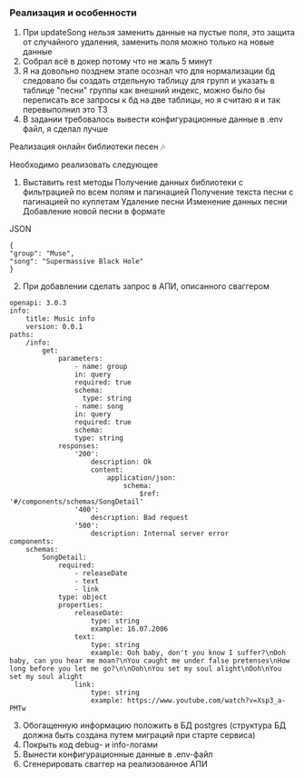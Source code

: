 ### Реализация и особенности
1. При updateSong нельзя заменить данные на пустые поля, это защита от случайного удаления, заменить поля можно только на новые данные
2. Собрал всё в докер потому что не жаль 5 минут
3. Я на довольно позднем этапе осознал что для нормализации бд следовало бы создать отдельную таблицу для групп и указать в таблице "песни" группы как внешний индекс, можно было бы переписать все запросы к бд на две таблицы, но я считаю я и так перевыполнил это ТЗ
4. В задании требовалось вывести конфигурационные данные в .env файл, я сделал лучше

Реализация онлайн библиотеки песен 🎶

Необходимо реализовать следующее

1. Выставить rest методы
   Получение данных библиотеки с фильтрацией по всем полям и пагинацией
   Получение текста песни с пагинацией по куплетам
   Удаление песни
   Изменение данных песни
   Добавление новой песни в формате

JSON
```
{
"group": "Muse",
"song": "Supermassive Black Hole"
}
```

2. При добавлении сделать запрос в АПИ, описанного сваггером
```
openapi: 3.0.3
info:
    title: Music info
    version: 0.0.1
paths:
    /info:
        get:
            parameters:
                - name: group
                in: query
                required: true
                schema:
                  type: string
                - name: song
                in: query
                required: true
                schema:
                type: string
            responses:
                '200':
                    description: Ok
                    content:
                        application/json:
                            schema:
                                $ref: '#/components/schemas/SongDetail'
                '400':
                    description: Bad request
                '500':
                    description: Internal server error
components:
    schemas:
        SongDetail:
            required:
                - releaseDate
                - text
                - link
            type: object
            properties:
                releaseDate:
                    type: string
                    example: 16.07.2006
                text:
                    type: string
                    example: Ooh baby, don't you know I suffer?\nOoh baby, can you hear me moan?\nYou caught me under false pretenses\nHow long before you let me go?\n\nOoh\nYou set my soul alight\nOoh\nYou set my soul alight
                link:
                    type: string
                    example: https://www.youtube.com/watch?v=Xsp3_a-PMTw
```

3. Обогащенную информацию положить в БД postgres (структура БД должна быть создана путем миграций при старте сервиса)
4. Покрыть код debug- и info-логами
5. Вынести конфигурационные данные в .env-файл
6. Сгенерировать сваггер на реализованное АПИ
